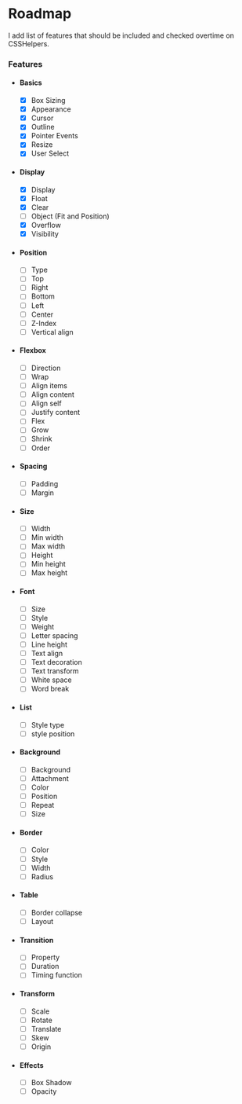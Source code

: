 # Roadmap
I add list of features that should be included and checked overtime on CSSHelpers.

### Features
- #### Basics
  - [x] Box Sizing
  - [x] Appearance
  - [x] Cursor
  - [x] Outline
  - [x] Pointer Events
  - [x] Resize
  - [x] User Select
- #### Display
  - [x] Display
  - [x] Float
  - [x] Clear
  - [ ] Object (Fit and Position)
  - [x] Overflow
  - [x] Visibility
- #### Position
  - [ ] Type
  - [ ] Top
  - [ ] Right
  - [ ] Bottom
  - [ ] Left
  - [ ] Center
  - [ ] Z-Index
  - [ ] Vertical align
- #### Flexbox
  - [ ] Direction
  - [ ] Wrap
  - [ ] Align items
  - [ ] Align content
  - [ ] Align self
  - [ ] Justify content
  - [ ] Flex
  - [ ] Grow
  - [ ] Shrink
  - [ ] Order
- #### Spacing
  - [ ] Padding
  - [ ] Margin
- #### Size  
  - [ ] Width
  - [ ] Min width
  - [ ] Max width
  - [ ] Height
  - [ ] Min height
  - [ ] Max height
- #### Font
  - [ ] Size
  - [ ] Style
  - [ ] Weight
  - [ ] Letter spacing
  - [ ] Line height
  - [ ] Text align
  - [ ] Text decoration
  - [ ] Text transform
  - [ ] White space
  - [ ] Word break
- #### List
  - [ ] Style type
  - [ ] style position
- #### Background
  - [ ] Background
  - [ ] Attachment
  - [ ] Color
  - [ ] Position
  - [ ] Repeat
  - [ ] Size
- #### Border
  - [ ] Color
  - [ ] Style
  - [ ] Width
  - [ ] Radius
- #### Table
  - [ ] Border collapse
  - [ ] Layout
- #### Transition
  - [ ] Property
  - [ ] Duration
  - [ ] Timing function
- #### Transform
  - [ ] Scale 
  - [ ] Rotate
  - [ ] Translate
  - [ ] Skew
  - [ ] Origin
- #### Effects
  - [ ] Box Shadow
  - [ ] Opacity
